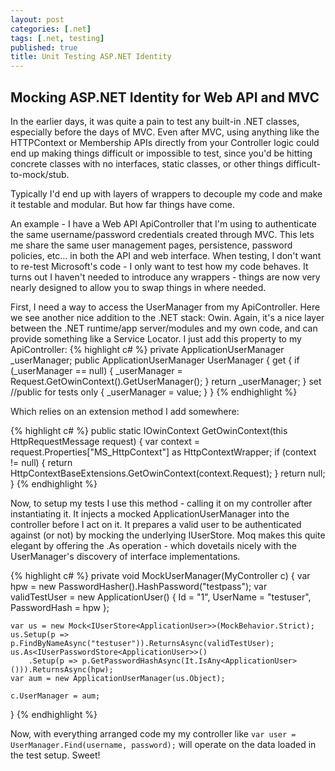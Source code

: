 ```yaml
---
layout: post
categories: [.net]
tags: [.net, testing]
published: true
title: Unit Testing ASP.NET Identity
---
```


## Mocking ASP.NET Identity for Web API and MVC

In the earlier days, it was quite a pain to test any built-in .NET classes, especially before the days of MVC. Even after MVC, using anything like the HTTPContext or Membership APIs directly from your Controller logic could end up making things difficult or impossible to test, since you'd be hitting concrete classes with no interfaces, static classes, or other things difficult-to-mock/stub.

Typically I'd end up with layers of wrappers to decouple my code and make it testable and modular. But how far things have come. 

An example - I have a Web API ApiController that I'm using to authenticate the same username/password credentials created through MVC. This lets me share the same user management pages, persistence, password policies, etc... in both the API and web interface. When testing, I don't want to re-test Microsoft's code - I only want to test how my code behaves. It turns out I haven't needed to introduce any wrappers - things are now very nearly designed to allow you to swap things in where needed.

First, I need a way to access the UserManager from my ApiController. Here we see another nice addition to the .NET stack: Owin. Again, it's a nice layer between the .NET runtime/app server/modules and my own code, and can provide something like a Service Locator. I just add this property to my ApiController:
{% highlight c# %}
private ApplicationUserManager _userManager;
public ApplicationUserManager UserManager
{
    get
    {
        if (_userManager == null)
        {
            _userManager = Request.GetOwinContext().GetUserManager<ApplicationUserManager>();
        }
        return _userManager;
    }
    set //public for tests only
    {
        _userManager = value;
    }
}
{% endhighlight %}

Which relies on an extension method I add somewhere:

{% highlight c# %}
public static IOwinContext GetOwinContext(this HttpRequestMessage request)
{
    var context = request.Properties["MS_HttpContext"] as HttpContextWrapper;
    if (context != null)
    {
        return HttpContextBaseExtensions.GetOwinContext(context.Request);
    }
    return null;
}
{% endhighlight %}

Now, to setup my tests I use this method - calling it on my controller after instantiating it. It injects a mocked ApplicationUserManager into the controller before I act on it. It prepares a valid user to be authenticated against (or not) by mocking the underlying IUserStore. Moq makes this quite elegant by offering the .As operation - which dovetails nicely with the UserManager's discovery of interface implementations.

{% highlight c# %}
private void MockUserManager(MyController c)
{
    var hpw = new PasswordHasher().HashPassword("testpass");
    var validTestUser = new ApplicationUser() { Id = "1", UserName = "testuser", PasswordHash = hpw };

    var us = new Mock<IUserStore<ApplicationUser>>(MockBehavior.Strict);
    us.Setup(p => p.FindByNameAsync("testuser")).ReturnsAsync(validTestUser);
    us.As<IUserPasswordStore<ApplicationUser>>()
        .Setup(p => p.GetPasswordHashAsync(It.IsAny<ApplicationUser>())).ReturnsAsync(hpw);
    var aum = new ApplicationUserManager(us.Object);

    c.UserManager = aum;
}
{% endhighlight %}

Now, with everything arranged code my my controller like `var user = UserManager.Find(username, password);` will operate on the data loaded in the test setup. Sweet!
